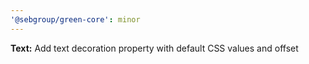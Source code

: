```yaml
---
'@sebgroup/green-core': minor
---
```


**Text:** Add text decoration property with default CSS values and offset
